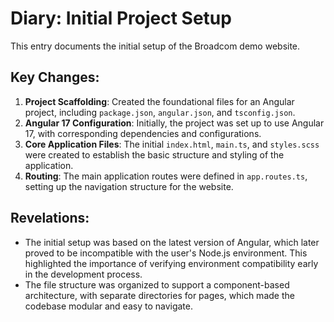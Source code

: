 # Diary: Initial Project Setup

This entry documents the initial setup of the Broadcom demo website.

## Key Changes:

1.  **Project Scaffolding**: Created the foundational files for an Angular project, including `package.json`, `angular.json`, and `tsconfig.json`.
2.  **Angular 17 Configuration**: Initially, the project was set up to use Angular 17, with corresponding dependencies and configurations.
3.  **Core Application Files**: The initial `index.html`, `main.ts`, and `styles.scss` were created to establish the basic structure and styling of the application.
4.  **Routing**: The main application routes were defined in `app.routes.ts`, setting up the navigation structure for the website.

## Revelations:

-   The initial setup was based on the latest version of Angular, which later proved to be incompatible with the user's Node.js environment. This highlighted the importance of verifying environment compatibility early in the development process.
-   The file structure was organized to support a component-based architecture, with separate directories for pages, which made the codebase modular and easy to navigate. 